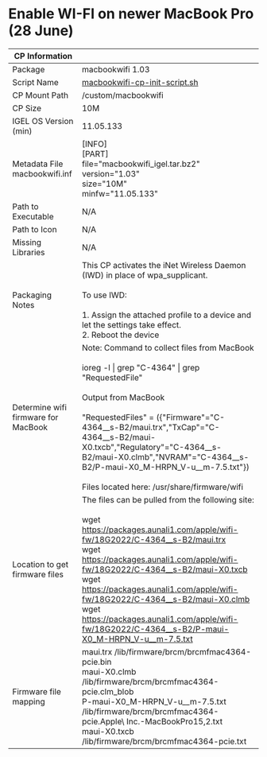 # Enable WI-FI on newer MacBook Pro (28 June)

|  CP Information |            |
|--------------------|------------|
| Package | macbookwifi 1.03 |
| Script Name | [macbookwifi-cp-init-script.sh](macbookwifi-cp-init-script.sh) |
| CP Mount Path | /custom/macbookwifi |
| CP Size | 10M |
| IGEL OS Version (min) | 11.05.133 |
| Metadata File <br /> macbookwifi.inf | [INFO] <br /> [PART] <br /> file="macbookwifi_igel.tar.bz2" <br /> version="1.03" <br /> size="10M" <br /> minfw="11.05.133" |
| Path to Executable | N/A |
| Path to Icon | N/A |
| Missing Libraries | N/A |
| Packaging Notes | This CP activates the iNet Wireless Daemon (IWD) in place of wpa_supplicant. <br /> <br /> To use IWD: <br /> <br /> 1.	Assign the attached profile to a device and let the settings take effect. <br /> 2.	Reboot the device |
| Determine wifi firmware for MacBook | Note: Command to collect files from MacBook <br /> <br /> ioreg \-l \| grep "C-4364" \| grep "RequestedFile" <br /><br /> Output from MacBook <br /><br /> "RequestedFiles" = ({"Firmware"="C-4364__s-B2/maui.trx","TxCap"="C-4364__s-B2/maui-X0.txcb","Regulatory"="C-4364__s-B2/maui-X0.clmb","NVRAM"="C-4364__s-B2/P-maui-X0_M-HRPN_V-u__m-7.5.txt"}) <br /><br /> Files located here: /usr/share/firmware/wifi |
| Location to get firmware files | The files can be pulled from the following site: <br /><br /> wget https://packages.aunali1.com/apple/wifi-fw/18G2022/C-4364__s-B2/maui.trx <br /> wget https://packages.aunali1.com/apple/wifi-fw/18G2022/C-4364__s-B2/maui-X0.txcb <br /> wget https://packages.aunali1.com/apple/wifi-fw/18G2022/C-4364__s-B2/maui-X0.clmb <br /> wget https://packages.aunali1.com/apple/wifi-fw/18G2022/C-4364__s-B2/P-maui-X0_M-HRPN_V-u__m-7.5.txt
| Firmware file mapping | maui.trx /lib/firmware/brcm/brcmfmac4364-pcie.bin <br /> maui-X0.clmb /lib/firmware/brcm/brcmfmac4364-pcie.clm_blob <br /> P-maui-X0_M-HRPN_V-u__m-7.5.txt /lib/firmware/brcm/brcmfmac4364-pcie.Apple\ Inc.-MacBookPro15,2.txt <br /> maui-X0.txcb /lib/firmware/brcm/brcmfmac4364-pcie.txt |
